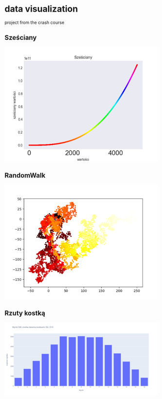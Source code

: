 # data visualization
project from the crash course

## Sześciany
![wartości sześcianów dla liczb całkowitych z przedziału 1-5000](/images/szesciany.png)

## RandomWalk
![Wizualizacja RandomWalk](/images/Figure_1.png)

## Rzuty kostką
![Rzuty kostką D6 i D10](/images/newplot.png)
